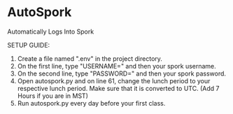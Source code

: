 # AutoSpork
Automatically Logs Into Spork

SETUP GUIDE:
1. Create a file named ".env" in the project directory.
2. On the first line, type "USERNAME=" and then your spork username.
3. On the second line, type "PASSWORD=" and then your spork password. 
4. Open autospork.py and on line 61, change the lunch period to your respective lunch period. Make sure that it is converted to UTC. (Add 7 Hours if you are in MST)
5. Run autospork.py every day before your first class. 